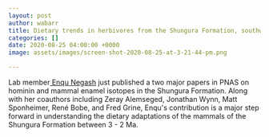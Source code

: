 ```yaml
---
layout: post
author: wabarr
title: Dietary trends in herbivores from the Shungura Formation, southwestern Ethiopia
categories: []
date: 2020-08-25 04:00:00 +0000
image: assets/images/screen-shot-2020-08-25-at-3-21-44-pm.png

---
```

Lab member[ Enqu Negash](https://www.pnas.org/content/early/2020/08/19/2006982117) just published a two major papers in PNAS on hominin and mammal enamel isotopes in the Shungura Formation.  Along with her coauthors including Zeray Alemseged, Jonathan Wynn, Matt Sponheimer, René Bobe, and Fred Grine, Enqu's contribution is a major step forward in understanding the dietary adaptations of the mammals of the Shungura Formation between 3 - 2 Ma. 